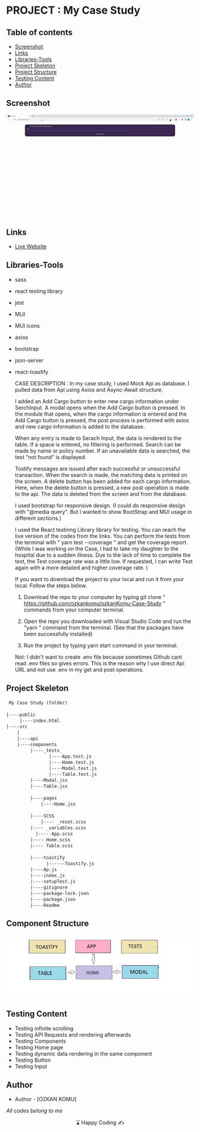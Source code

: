 # PROJECT : My Case Study

## Table of contents

- [Screenshot](#screenshot)
- [Links](#links)
- [Libraries-Tools](#libraries-tools)
- [Project Skeleton ](#project-skeleton)
- [Project Structure](#project-structure)
- [Testing Content](#testing-content)
- [Author](#author)

## Screenshot


<p align="center">
<img  src="screen.gif" alt="screenshot">
</p>

## Links

- [Live Website](https://ozkankomu.github.io/ozkanKomu-Case-Study/)

## Libraries-Tools

- sass
- react testing library
- jest
- MUI
- MUI icons
- axios
- bootstrap
- json-server
- react-toastify

  CASE DESCRIPTION : In my case study, I used Mock Api as database. I pulled data from Api using Axios and Async-Await structure.

  I added an Add Cargo button to enter new cargo information under SerchInput. A modal opens when the Add Cargo button is pressed. In the module that opens, when the cargo information is entered and the Add Cargo button is pressed, the post process is performed with axios and new cargo information is added to the database.

  When any entry is made to Serach Input, the data is rendered to the table. If a space is entered, no filtering is performed. Search can be made by name or policy number. If an unavailable data is searched, the text "not found" is displayed.

  Tostify messages are issued after each successful or unsuccessful transaction. When the search is made, the matching data is printed on the screen. A delete button has been added for each cargo information. Here, when the delete button is pressed, a new post operation is made to the api. The data is deleted from the screen and from the database.

  I used bootstrap for responsive design. (I could do responsive design with "@media query". But I wanted to show BootStrap and MUI usage in different sections.)

  I used the React testinng Library library for testing. You can reach the live version of the codes from the links. You can perform the tests from the terminal with " yarn test --coverage " and get the coverage report. (While I was working on the Case, I had to take my daughter to the hospital due to a sudden illness. Due to the lack of time to complete the test, the Test coverage rate was a little low. If requested, I can write Test again with a more detailed and higher coverage rate. )

  If you want to download the project to your local and run it from your local. Follow the steps below.

  1. Download the repo to your computer by typing git clone " https://github.com/ozkankomu/ozkanKomu-Case-Study " commands from your computer terminal.

  2. Open the repo you downloaded with
     Visual Studio Code and run the "yarn " command from the terminal. (See that the packages have been successfully installed)

  3. Run the project by typing yarn start command in your terminal.

  Not: I didn't want to create .env file because sometimes Github cant read .env files so gives errors. This is the reason why I use direct Api URL and not use .env in my get and post operations.

## Project Skeleton

```
 My Case Study (folder)

|----public
     |----index.html
|----src
    |
    |----api
    |----components
         |----_tests_
                |----App.test.js
                |----Home.test.js
                |----Modal.test.js
                |----Table.test.js
         |----Modal.jsx
         |----Table.jsx

         |----pages
             |----Home.jsx

         |----SCSS
             |---- _reset.scss
		 |---- _variables.scss
	       |---- App.scss
		 |---- Home.scss
		 |---- Table.scss

         |----toastify
               |------Toastify.js
         |----Ap.js
         |----index.js
         |----setupTest.js
         |----gitignore
         |----package-lock.json
         |----package.json
         |----Readme
```
## Component Structure

<p align="center">
<img  src="./table.jpg" alt="screenshot">
</p>

## Testing Content

- Testing infinite scrolling
- Testing API Requests and rendering afterwards
- Testing Components
- Testing Home page
- Testing dynamic data rendering in the same component
- Testing Button
- Testing Input

## Author

- Author - [OZKAN KOMU]
<p><i>All codes belong to me</i></p>
<center> &#8987; Happy Coding  &#9997; </center>
